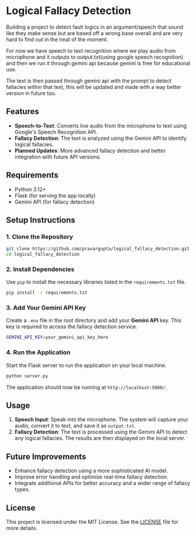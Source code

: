 # Logical Fallacy Detection

Building a project to detect fault logics in an argument/speech that sound like they make sense but are based off a wrong base overall and are very hard to find out in the heat of the moment.

For now we have speech to text recognition where we play audio from microphone and it outputs to output.txt(using google speech recognition) and then we run it through gemini api because gemini is free for educational use.

The text is then passed through gemini api with the prompt to detect fallacies within that text, this will be updated and made with a way better version in future too.

## Features

- **Speech-to-Text**: Converts live audio from the microphone to text using Google's Speech Recognition API.
- **Fallacy Detection**: The text is analyzed using the Gemini API to identify logical fallacies.
- **Planned Updates**: More advanced fallacy detection and better integration with future API versions.

## Requirements

- Python 3.12+
- Flask (for serving the app locally)
- Gemini API (for fallacy detection)

## Setup Instructions

### 1. Clone the Repository

```bash
git clone https://github.com/pravargupta/logical_fallacy_detection.git
cd logical_fallacy_detection
```

### 2. Install Dependencies

Use `pip` to install the necessary libraries listed in the `requirements.txt` file.

```bash
pip install -r requirements.txt
```

### 3. Add Your Gemini API Key

Create a `.env` file in the root directory and add your **Gemini API** key. This key is required to access the fallacy detection service.

```bash
GEMINI_API_KEY=your_gemini_api_key_here
```

### 4. Run the Application

Start the Flask server to run the application on your local machine.

```bash
python server.py
```

The application should now be running at `http://localhost:5000/`.

## Usage

1. **Speech Input**: Speak into the microphone. The system will capture your audio, convert it to text, and save it as `output.txt`.
2. **Fallacy Detection**: The text is processed using the Gemini API to detect any logical fallacies. The results are then displayed on the local server.

## Future Improvements

- Enhance fallacy detection using a more sophisticated AI model.
- Improve error handling and optimize real-time fallacy detection.
- Integrate additional APIs for better accuracy and a wider range of fallacy types.

## License

This project is licensed under the MIT License. See the [LICENSE](LICENSE) file for more details.
